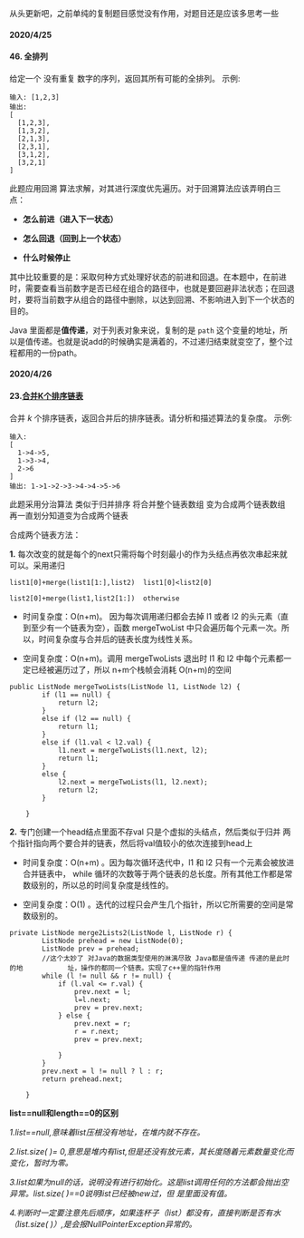 从头更新吧，之前单纯的复制题目感觉没有作用，对题目还是应该多思考一些

####  2020/4/25
#### 46. 全排列
给定一个 没有重复 数字的序列，返回其所有可能的全排列。
示例:

```
输入: [1,2,3]
输出:
[
  [1,2,3],
  [1,3,2],
  [2,1,3],
  [2,3,1],
  [3,1,2],
  [3,2,1]
]
```
此题应用回溯 算法求解，对其进行深度优先遍历。对于回溯算法应该弄明白三点：

* **怎么前进（进入下一状态）**

* **怎么回退（回到上一个状态）**

* **什么时候停止**

其中比较重要的是：采取何种方式处理好状态的前进和回退。在本题中，在前进时，需要查看当前数字是否已经在组合的路径中，也就是要回避非法状态；在回退时，要将当前数字从组合的路径中删除，以达到回溯、不影响进入到下一个状态的目的。

Java 里面都是**值传递**，对于列表对象来说，复制的是 `path` 这个变量的地址，所以是值传递。也就是说add的时候确实是满着的，不过递归结束就变空了，整个过程都用的一份path。

####  2020/4/26

#### 23.[合并K个排序链表](https://leetcode-cn.com/problems/merge-k-sorted-lists/)

合并 *k* 个排序链表，返回合并后的排序链表。请分析和描述算法的复杂度。
示例:

```
输入:
[
  1->4->5,
  1->3->4,
  2->6
]
输出: 1->1->2->3->4->4->5->6
```

此题采用分治算法 类似于归并排序 将合并整个链表数组 变为合成两个链表数组 再一直划分知道变为合成两个链表

合成两个链表方法：

**1.** 每次改变的就是每个的next只需将每个时刻最小的作为头结点再依次串起来就可以。采用递归

```
list1[0]+merge(list1[1:],list2)  list1[0]<list2[0]

list2[0]+merge(list1,list2[1:])  otherwise
```

* 时间复杂度：O(n+m)。 因为每次调用递归都会去掉 l1 或者 l2 的头元素（直到至少有一个链表为空），函数 mergeTwoList 中只会遍历每个元素一次。所以，时间复杂度与合并后的链表长度为线性关系。

* 空间复杂度：O(n+m)。调用 mergeTwoLists 退出时 l1 和 l2 中每个元素都一定已经被遍历过了，所以 n+m个栈帧会消耗 O(n+m)的空间



```
public ListNode mergeTwoLists(ListNode l1, ListNode l2) {
        if (l1 == null) {
            return l2;
        }
        else if (l2 == null) {
            return l1;
        }
        else if (l1.val < l2.val) {
            l1.next = mergeTwoLists(l1.next, l2);
            return l1;
        }
        else {
            l2.next = mergeTwoLists(l1, l2.next);
            return l2;
        }

    }
```



**2.** 专门创建一个head结点里面不存val 只是个虚拟的头结点，然后类似于归并 两个指针指向两个要合并的链表，然后将val值较小的依次连接到head上

* 时间复杂度：O(n+m) 。因为每次循环迭代中，l1 和 l2 只有一个元素会被放进合并链表中， while 循环的次数等于两个链表的总长度。所有其他工作都是常数级别的，所以总的时间复杂度是线性的。

* 空间复杂度：O(1) 。迭代的过程只会产生几个指针，所以它所需要的空间是常数级别的。

```
private ListNode merge2Lists2(ListNode l, ListNode r) {
        ListNode prehead = new ListNode(0);
        ListNode prev = prehead;  
        //这个太妙了 对Java的数据类型使用的淋漓尽致 Java都是值传递 传递的是此时的地           址，操作的都同一个链表。实现了c++里的指针作用
        while (l != null && r != null) {
            if (l.val <= r.val) {
                prev.next = l;
                l=l.next;
                prev = prev.next;
            } else {
                prev.next = r;
                r = r.next;
                prev = prev.next;

            }
        }
        prev.next = l != null ? l : r;
        return prehead.next;

    }
```



**list==null和length==0的区别** 

*1.list==null,意味着list压根没有地址，在堆内就不存在。*

*2.list.size( )= 0,意思是堆内有list,但是还没有放元素，其长度随着元素数量变化而变化，暂时为零。*

*3.list如果为null的话，说明没有进行初始化。这是list调用任何的方法都会抛出空异常。list.size( )==0说明list已经被new过，但      是里面没有值。*

*4.判断时一定要注意先后顺序，如果连杯子（list）都没有，直接判断是否有水（list.size( )）,是会报NullPointerException异常的。*




